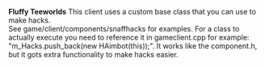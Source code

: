 **Fluffy Teeworlds**
This client uses a custom base class that you can use to make hacks.  
See game/client/components/snaffhacks for examples.
For a class to actually execute you need to reference it in gameclient.cpp for example: "m_Hacks.push_back(new HAimbot(this));". It works like the component.h, but it gots extra functionality to make hacks easier.
